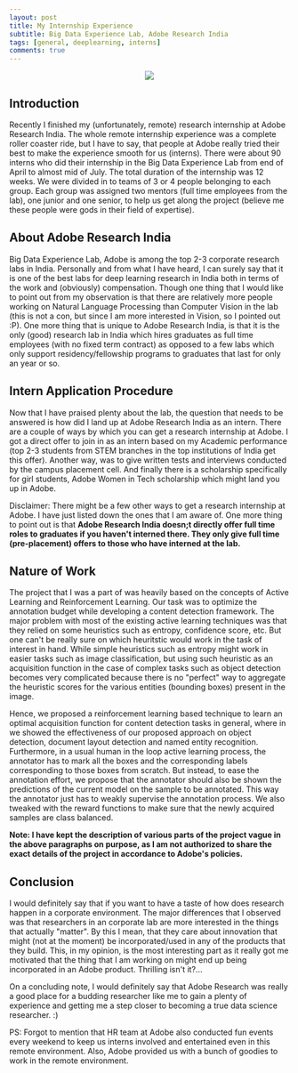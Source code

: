 ```yaml
---
layout: post
title: My Internship Experience
subtitle: Big Data Experience Lab, Adobe Research India
tags: [general, deeplearning, interns]
comments: true
---
```


<div style="text-align:center"><img src="/img/01082019/adobelogo.jpg" /></div>

## Introduction

Recently I finished my (unfortunately, remote) research internship at Adobe Research India. The whole remote internship experience was a complete roller coaster ride, but I have to say, that people at Adobe really tried their best to make the experience smooth for us (interns). There were about 90 interns who did their internship in the Big Data Experience Lab from end of April to almost mid of July. The total duration of the internship was 12 weeks. We were divided in to teams of 3 or 4 people belonging to each group. Each group was assigned two mentors (full time employees from the lab), one junior and one senior, to help us get along the project (believe me these people were gods in their field of expertise). 

## About Adobe Research India

Big Data Experience Lab, Adobe is among the top 2-3 corporate research labs in India. Personally and from what I have heard, I can surely say that it is one of the best labs for deep learning research in India both in terms of the work and (obviously) compensation. Though one thing that I would like to point out from my observation is that there are relatively more people working on Natural Language Processing than Computer Vision in the lab (this is not a con, but since I am more interested in Vision, so I pointed out :P). One more thing that is unique to Adobe Research India, is that it is the only (good) research lab in India which hires graduates as full time employees (with no fixed term contract) as opposed to a few labs which only support residency/fellowship programs to graduates that last for only an year or so.

## Intern Application Procedure

Now that I have praised plenty about the lab, the question that needs to be answered is how did I land up at Adobe Research India as an intern. There are a couple of ways by which you can get a research internship at Adobe. I got a direct offer to join in as an intern based on my Academic performance (top 2-3 students from STEM branches in the top institutions of India get this offer). Another way, was to give written tests and interviews conducted by the campus placement cell. And finally there is a scholarship specifically for girl students, Adobe Women in Tech scholarship which might land you up in Adobe. 

Disclaimer: There might be a few other ways to get a research internship at Adobe. I have just listed down the ones that I am aware of. One more thing to point out is that **Adobe Research India doesn;t directly offer full time roles to graduates if you haven't interned there. They only give full time (pre-placement) offers to those who have interned at the lab.**

## Nature of Work

The project that I was a part of was heavily based on the concepts of Active Learning and Reinforcement Learning. Our task was to optimize the annotation budget while developing a content detection framework. The major problem with most of the existing active learning techniques was that they relied on some heuristics such as entropy, confidence score, etc. But one can't be really sure on which heuritstic would work in the task of interest in hand. While simple heuristics such as entropy might work in easier tasks such as image classification, but using such heuristic as an acquisition function in the case of complex tasks such as object detection becomes very complicated because there is no "perfect" way to aggregate the heuristic scores for the various entities (bounding boxes) present in the image. 

Hence, we proposed a reinforcement learning based technique to learn an optimal acquisition function for content detection tasks in general, where in we showed the effectiveness of our proposed approach on object detection, document layout detection and named entity recognition. Furthermore, in a usual human in the loop active learning process, the annotator has to mark all the boxes and the corresponding labels corresponding to those boxes from scratch. But instead, to ease the annotation effort, we propose that the annotator should also be shown the predictions of the current model on the sample to be annotated. This way the annotator just has to weakly supervise the annotation process. We also tweaked with the reward functions to make sure that the newly acquired samples are class balanced. 

**Note: I have kept the description of various parts of the project vague in the above paragraphs on purpose, as I am not authorized to share the exact details of the project in accordance to Adobe's policies.**

## Conclusion

I would definitely say that if you want to have a taste of how does research happen in a corporate environment. The major differences that I observed was that researchers in an corporate lab are more interested in the things that actually "matter". By this I mean, that they care about innovation that might (not at the moment) be incorporated/used in any of the products that they build. This, in my opinion, is the most interesting part as it really got me motivated that the thing that I am working on might end up being incorporated in an Adobe product. Thrilling isn't it?...

On a concluding note, I would definitely say that Adobe Research was really a good place for a budding researcher like me to gain a plenty of experience and getting me a step closer to becoming a true data science researcher. :)

PS: Forgot to mention that HR team at Adobe also conducted fun events every weekend to keep us interns involved and entertained even in this remote environment. Also, Adobe provided us with a bunch of goodies to work in the remote environment. 
